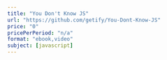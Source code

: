 ```yaml
---
title: "You Don't Know JS"
url: "https://github.com/getify/You-Dont-Know-JS"
price: "0"
pricePerPeriod: "n/a"
format: "ebook,video"
subject: [javascript]
---
```

